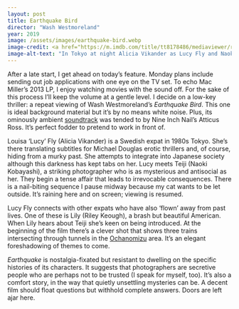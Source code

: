 ```yaml
---
layout: post
title: Earthquake Bird
director: "Wash Westmoreland"
year: 2019
image: /assets/images/earthquake-bird.webp
image-credit: <a href="https://m.imdb.com/title/tt8178486/mediaviewer/rm2725560065">A24</a>
image-alt-text: "In Tokyo at night Alicia Vikander as Lucy Fly and Naoki Kobayashi as Teiji embrace each other; Teiji holds Lucy's head tenderly with his right hand to comfort her"
---
```


After a late start, I get ahead on today’s feature. Monday plans include sending out job applications with one eye on the TV set. To echo Mac Miller’s 2013 LP, I enjoy watching movies with the sound off. For the sake of this process I’ll keep the volume at a gentle level. I decide on a low-key thriller: a repeat viewing of Wash Westmoreland’s _Earthquake Bird_. This one is ideal background material but it’s by no means white noise. Plus, its ominously ambient [soundtrack](https://www.youtube.com/watch?v=lnB6pFwbYZk&ab_channel=AtticusRoss-Topic) was tended to by Nine Inch Nail’s Atticus Ross. It’s perfect fodder to pretend to work in front of.

Louisa ‘Lucy’ Fly (Alicia Vikander) is a Swedish expat in 1980s Tokyo. She’s there translating subtitles for Michael Douglas erotic thrillers and, of course, hiding from a murky past. She attempts to integrate into Japanese society although this darkness has kept tabs on her. Lucy meets Teiji (Naoki Kobayashi), a striking photographer who is as mysterious and antisocial as her. They begin a tense affair that leads to irrevocable consequences. There is a nail-biting sequence I pause midway because my cat wants to be let outside. It’s raining here and on screen; viewing is resumed.

Lucy Fly connects with other expats who have also ‘flown’ away from past lives. One of these is Lily (Riley Keough), a brash but beautiful American. When Lily hears about Teiji she’s keen on being introduced. At the beginning of the film there’s a clever shot that shows three trains intersecting through tunnels in the [Ochanomizu](https://www.youtube.com/watch?v=8e2Cmek3HeE&ab_channel=SusanMcCormac) area. It’s an elegant foreshadowing of themes to come.

_Earthquake_ is nostalgia-fixated but resistant to dwelling on the specific histories of its characters. It suggests that photographers are secretive people who are perhaps not to be trusted (I speak for myself, too). It’s also a comfort story, in the way that quietly unsettling mysteries can be. A decent film should float questions but withhold complete answers. Doors are left ajar here.

